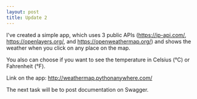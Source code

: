 ```yaml
---
layout: post
title: Update 2
---
```

I've created a simple app, which uses 3 public APIs (https://ip-api.com/, https://openlayers.org/, and https://openweathermap.org/) and shows the weather when you click on any place on the map.

You also can choose if you want to see the temperature in Celsius (°C) or Fahrenheit (°F).

Link on the app: http://weathermap.pythonanywhere.com/

The next task will be to post documentation on Swagger.
